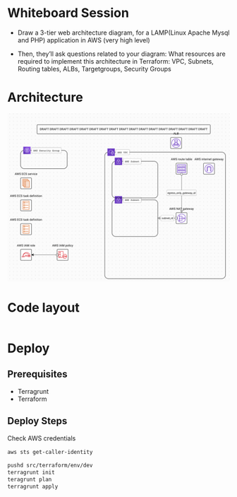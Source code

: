 
# Whiteboard Session
 - Draw a 3-tier web architecture diagram, for a LAMP(Linux Apache Mysql and PHP) application in AWS (very high level)

- Then, they’ll ask questions related to your diagram: What resources are required to implement this architecture in Terraform: VPC, Subnets, Routing tables, ALBs, Targetgroups, Security Groups

# Architecture
![architecture](./docs/images/architecture.png "Architecture diagram")

# Code layout
```console

```

# Deploy

## Prerequisites
 - Terragrunt
 - Terraform
 
## Deploy Steps
Check AWS credentials
```shell script
aws sts get-caller-identity

```
 
```shell script
pushd src/terraform/env/dev
terragrunt init
teragrunt plan
terragrunt apply

```
